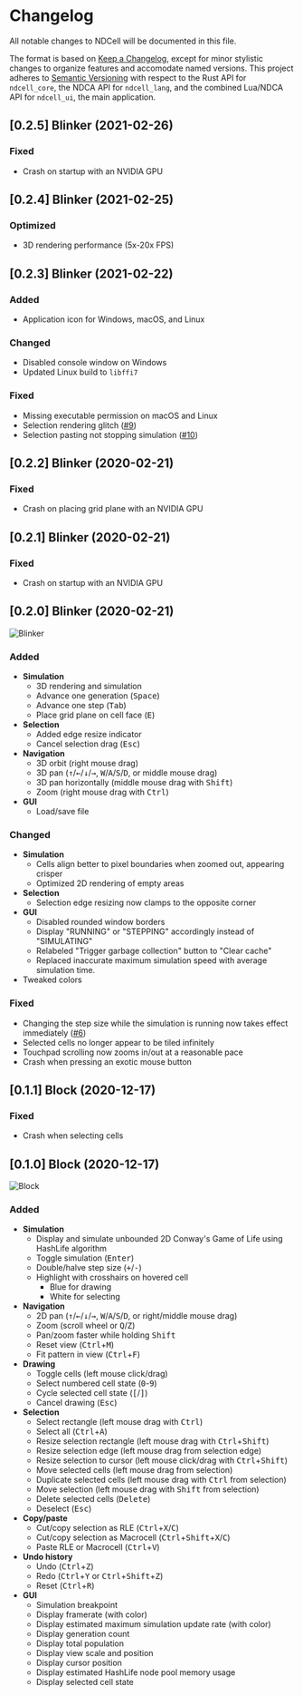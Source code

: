 # Changelog

All notable changes to NDCell will be documented in this file.

The format is based on [Keep a Changelog](https://keepachangelog.com/en/1.0.0/), except for minor stylistic changes to organize features and accomodate named versions. This project adheres to [Semantic Versioning](https://semver.org/spec/v2.0.0.html) with respect to the Rust API for `ndcell_core`, the NDCA API for `ndcell_lang`, and the combined Lua/NDCA API for `ndcell_ui`, the main application.

## [0.2.5] Blinker (2021-02-26)

### Fixed

- Crash on startup with an NVIDIA GPU

## [0.2.4] Blinker (2021-02-25)

### Optimized

- 3D rendering performance (5x-20x FPS)

## [0.2.3] Blinker (2021-02-22)

### Added

- Application icon for Windows, macOS, and Linux

### Changed

- Disabled console window on Windows
- Updated Linux build to `libffi7`

### Fixed

- Missing executable permission on macOS and Linux
- Selection rendering glitch ([#9][i9])
- Selection pasting not stopping simulation ([#10][i10])

[i9]: https://github.com/HactarCE/NDCell/issues/9
[i10]: https://github.com/HactarCE/NDCell/issues/10

## [0.2.2] Blinker (2020-02-21)

### Fixed

- Crash on placing grid plane with an NVIDIA GPU

## [0.2.1] Blinker (2020-02-21)

### Fixed

- Crash on startup with an NVIDIA GPU

## [0.2.0] Blinker (2020-02-21)

![Blinker](https://user-images.githubusercontent.com/6060305/108616710-f3316780-73dd-11eb-858f-1cda97cad993.png)

### Added

- **Simulation**
  - 3D rendering and simulation
  - Advance one generation (<kbd>Space</kbd>)
  - Advance one step (<kbd>Tab</kbd>)
  - Place grid plane on cell face (<kbd>E</kbd>)
- **Selection**
  - Added edge resize indicator
  - Cancel selection drag (<kbd>Esc</kbd>)
- **Navigation**
  - 3D orbit (right mouse drag)
  - 3D pan (<kbd>↑</kbd>/<kbd>←</kbd>/<kbd>↓</kbd>/<kbd>→</kbd>, <kbd>W</kbd>/<kbd>A</kbd>/<kbd>S</kbd>/<kbd>D</kbd>, or middle mouse drag)
  - 3D pan horizontally (middle mouse drag with <kbd>Shift</kbd>)
  - Zoom (right mouse drag with <kbd>Ctrl</kbd>)
- **GUI**
  - Load/save file

### Changed

- **Simulation**
  - Cells align better to pixel boundaries when zoomed out, appearing crisper
  - Optimized 2D rendering of empty areas
- **Selection**
  - Selection edge resizing now clamps to the opposite corner
- **GUI**
  - Disabled rounded window borders
  - Display "RUNNING" or "STEPPING" accordingly instead of "SIMULATING"
  - Relabeled "Trigger garbage collection" button to "Clear cache"
  - Replaced inaccurate maximum simulation speed with average simulation time.
- Tweaked colors

### Fixed

- Changing the step size while the simulation is running now takes effect immediately ([#6][i6])
- Selected cells no longer appear to be tiled infinitely
- Touchpad scrolling now zooms in/out at a reasonable pace
- Crash when pressing an exotic mouse button

[i6]: https://github.com/HactarCE/NDCell/issues/6

## [0.1.1] Block (2020-12-17)

### Fixed

- Crash when selecting cells

## [0.1.0] Block (2020-12-17)

![Block](https://user-images.githubusercontent.com/6060305/102452302-21727f80-4008-11eb-891d-6a2ac2bd410f.png)

### Added

- **Simulation**
  - Display and simulate unbounded 2D Conway's Game of Life using HashLife algorithm
  - Toggle simulation (<kbd>Enter</kbd>)
  - Double/halve step size (<kbd>+</kbd>/<kbd>-</kbd>)
  - Highlight with crosshairs on hovered cell
    - Blue for drawing
    - White for selecting
- **Navigation**
  - 2D pan (<kbd>↑</kbd>/<kbd>←</kbd>/<kbd>↓</kbd>/<kbd>→</kbd>, <kbd>W</kbd>/<kbd>A</kbd>/<kbd>S</kbd>/<kbd>D</kbd>, or right/middle mouse drag)
  - Zoom (scroll wheel or <kbd>Q</kbd>/<kbd>Z</kbd>)
  - Pan/zoom faster while holding <kbd>Shift</kbd>
  - Reset view (<kbd>Ctrl</kbd>+<kbd>M</kbd>)
  - Fit pattern in view (<kbd>Ctrl</kbd>+<kbd>F</kbd>)
- **Drawing**
  - Toggle cells (left mouse click/drag)
  - Select numbered cell state (<kbd>0</kbd>-<kbd>9</kbd>)
  - Cycle selected cell state (<kbd>[</kbd>/<kbd>]</kbd>)
  - Cancel drawing (<kbd>Esc</kbd>)
- **Selection**
  - Select rectangle (left mouse drag with <kbd>Ctrl</kbd>)
  - Select all (<kbd>Ctrl</kbd>+<kbd>A</kbd>)
  - Resize selection rectangle (left mouse drag with <kbd>Ctrl</kbd>+<kbd>Shift</kbd>)
  - Resize selection edge (left mouse drag from selection edge)
  - Resize selection to cursor (left mouse click/drag with <kbd>Ctrl</kbd>+<kbd>Shift</kbd>)
  - Move selected cells (left mouse drag from selection)
  - Duplicate selected cells (left mouse drag with <kbd>Ctrl</kbd> from selection)
  - Move selection (left mouse drag with <kbd>Shift</kbd> from selection)
  - Delete selected cells (<kbd>Delete</kbd>)
  - Deselect (<kbd>Esc</kbd>)
- **Copy/paste**
  - Cut/copy selection as RLE (<kbd>Ctrl</kbd>+<kbd>X</kbd>/<kbd>C</kbd>)
  - Cut/copy selection as Macrocell (<kbd>Ctrl</kbd>+<kbd>Shift</kbd>+<kbd>X</kbd>/<kbd>C</kbd>)
  - Paste RLE or Macrocell (<kbd>Ctrl</kbd>+<kbd>V</kbd>)
- **Undo history**
  - Undo (<kbd>Ctrl</kbd>+<kbd>Z</kbd>)
  - Redo (<kbd>Ctrl</kbd>+<kbd>Y</kbd> or <kbd>Ctrl</kbd>+<kbd>Shift</kbd>+<kbd>Z</kbd>)
  - Reset (<kbd>Ctrl</kbd>+<kbd>R</kbd>)
- **GUI**
  - Simulation breakpoint
  - Display framerate (with color)
  - Display estimated maximum simulation update rate (with color)
  - Display generation count
  - Display total population
  - Display view scale and position
  - Display cursor position
  - Display estimated HashLife node pool memory usage
  - Display selected cell state
